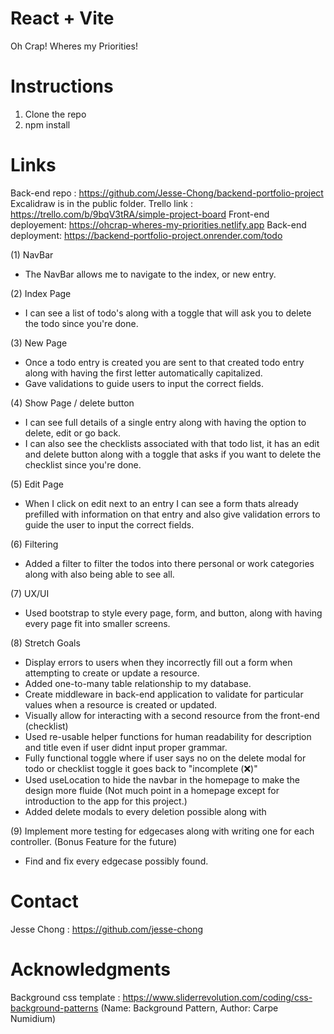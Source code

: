 # React + Vite
Oh Crap! Wheres my Priorities!

# Instructions
1. Clone the repo
2. npm install

# Links
Back-end repo : https://github.com/Jesse-Chong/backend-portfolio-project
Excalidraw is in the public folder.
Trello link : https://trello.com/b/9bqV3tRA/simple-project-board
Front-end deployement: https://ohcrap-wheres-my-priorities.netlify.app
Back-end deployment: https://backend-portfolio-project.onrender.com/todo

(1) NavBar
* The NavBar allows me to navigate to the index, or new entry.

(2) Index Page
* I can see a list of todo's along with a toggle that will ask you to delete the todo since you're done.

(3) New Page
* Once a todo entry is created you are sent to that created todo entry along with having the first letter automatically capitalized.
* Gave validations to guide users to input the correct fields.

(4) Show Page / delete button
* I can see full details of a single entry along with having the option to delete, edit or go back.
* I can also see the checklists associated with that todo list, it has an edit and delete button along with a toggle that asks if you want to delete the checklist since you're done.

(5) Edit Page
* When I click on edit next to an entry I can see a form thats already prefilled with information on that entry and also give validation errors to guide the user to input the correct fields.

(6) Filtering
* Added a filter to filter the todos into there personal or work categories along with also being able to see all.

(7) UX/UI
* Used bootstrap to style every page, form, and button, along with having every page fit into smaller screens.

(8) Stretch Goals
* Display errors to users when they incorrectly fill out a form when attempting to create or update a resource.
* Added one-to-many table relationship to my database.
* Create middleware in back-end application to validate for particular values when a resource is created or updated.
* Visually allow for interacting with a second resource from the front-end (checklist)
* Used re-usable helper functions for human readability for description and title even if user didnt input proper grammar.
* Fully functional toggle where if user says no on the delete modal for todo or checklist toggle it goes back to "incomplete (❌)"
* Used useLocation to hide the navbar in the homepage to make the design more fluide (Not much point in a homepage except for introduction to the app for this project.)
* Added delete modals to every deletion possible along with 

(9) Implement more testing for edgecases along with writing one for each controller. 
(Bonus Feature for the future)
* Find and fix every edgecase possibly found.

# Contact
Jesse Chong : https://github.com/jesse-chong

# Acknowledgments
Background css template : https://www.sliderrevolution.com/coding/css-background-patterns
(Name: Background Pattern, Author: Carpe Numidium)